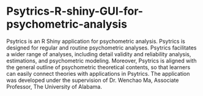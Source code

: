 # Psytrics-R-shiny-GUI-for-psychometric-analysis
Psytrics is an R Shiny application for psychometric analysis. Psytrics is designed for regular and routine psychometric analyses. Psytrics facilitates a wider range of analyses, including detail validity and reliability analysis, estimations, and psychometric modeling.  Moreover, Psytrics is aligned with the general outline of psychometric theoretical contents, so that learners can easily connect theories with applications in Psytrics. The application was developed under the supervision of Dr. Wenchao Ma, Associate Professor, The University of Alabama. 

